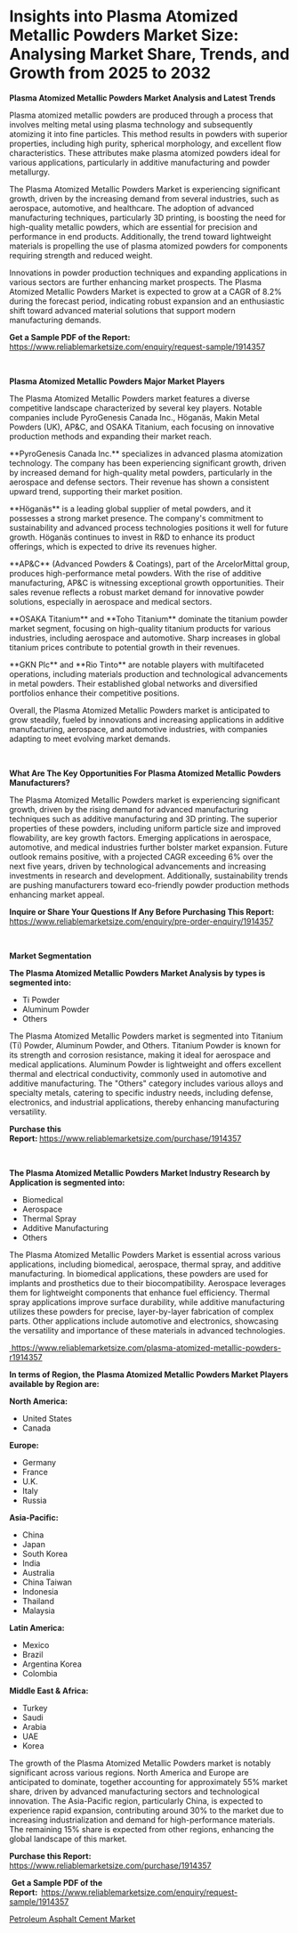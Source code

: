 <p><h1>Insights into Plasma Atomized Metallic Powders Market Size: Analysing Market Share, Trends, and Growth from 2025 to 2032</h1></p><p><strong>Plasma Atomized Metallic Powders Market Analysis and Latest Trends</strong></p>
<p><p>Plasma atomized metallic powders are produced through a process that involves melting metal using plasma technology and subsequently atomizing it into fine particles. This method results in powders with superior properties, including high purity, spherical morphology, and excellent flow characteristics. These attributes make plasma atomized powders ideal for various applications, particularly in additive manufacturing and powder metallurgy.</p><p>The Plasma Atomized Metallic Powders Market is experiencing significant growth, driven by the increasing demand from several industries, such as aerospace, automotive, and healthcare. The adoption of advanced manufacturing techniques, particularly 3D printing, is boosting the need for high-quality metallic powders, which are essential for precision and performance in end products. Additionally, the trend toward lightweight materials is propelling the use of plasma atomized powders for components requiring strength and reduced weight.</p><p>Innovations in powder production techniques and expanding applications in various sectors are further enhancing market prospects. The Plasma Atomized Metallic Powders Market is expected to grow at a CAGR of 8.2% during the forecast period, indicating robust expansion and an enthusiastic shift toward advanced material solutions that support modern manufacturing demands.</p></p>
<p><strong>Get a Sample PDF of the Report:&nbsp;</strong> <a href="https://www.reliablemarketsize.com/enquiry/request-sample/1914357?utm_campaign=1901&utm_medium=2&utm_source=Github&utm_content=ia&utm_term=04022025&utm_id=plasma-atomized-metallic-powders">https://www.reliablemarketsize.com/enquiry/request-sample/1914357</a></p>
<p>&nbsp;</p>
<p><strong>Plasma Atomized Metallic Powders Major Market Players</strong></p>
<p><p>The Plasma Atomized Metallic Powders market features a diverse competitive landscape characterized by several key players. Notable companies include PyroGenesis Canada Inc., Höganäs, Makin Metal Powders (UK), AP&C, and OSAKA Titanium, each focusing on innovative production methods and expanding their market reach.</p><p>**PyroGenesis Canada Inc.** specializes in advanced plasma atomization technology. The company has been experiencing significant growth, driven by increased demand for high-quality metal powders, particularly in the aerospace and defense sectors. Their revenue has shown a consistent upward trend, supporting their market position.</p><p>**Höganäs** is a leading global supplier of metal powders, and it possesses a strong market presence. The company's commitment to sustainability and advanced process technologies positions it well for future growth. Höganäs continues to invest in R&D to enhance its product offerings, which is expected to drive its revenues higher.</p><p>**AP&C** (Advanced Powders & Coatings), part of the ArcelorMittal group, produces high-performance metal powders. With the rise of additive manufacturing, AP&C is witnessing exceptional growth opportunities. Their sales revenue reflects a robust market demand for innovative powder solutions, especially in aerospace and medical sectors.</p><p>**OSAKA Titanium** and **Toho Titanium** dominate the titanium powder market segment, focusing on high-quality titanium products for various industries, including aerospace and automotive. Sharp increases in global titanium prices contribute to potential growth in their revenues.</p><p>**GKN Plc** and **Rio Tinto** are notable players with multifaceted operations, including materials production and technological advancements in metal powders. Their established global networks and diversified portfolios enhance their competitive positions.</p><p>Overall, the Plasma Atomized Metallic Powders market is anticipated to grow steadily, fueled by innovations and increasing applications in additive manufacturing, aerospace, and automotive industries, with companies adapting to meet evolving market demands.</p></p>
<p>&nbsp;</p>
<p><strong>What Are The Key Opportunities For Plasma Atomized Metallic Powders Manufacturers?</strong></p>
<p><p>The Plasma Atomized Metallic Powders market is experiencing significant growth, driven by the rising demand for advanced manufacturing techniques such as additive manufacturing and 3D printing. The superior properties of these powders, including uniform particle size and improved flowability, are key growth factors. Emerging applications in aerospace, automotive, and medical industries further bolster market expansion. Future outlook remains positive, with a projected CAGR exceeding 6% over the next five years, driven by technological advancements and increasing investments in research and development. Additionally, sustainability trends are pushing manufacturers toward eco-friendly powder production methods enhancing market appeal.</p></p>
<p><strong>Inquire or Share Your Questions If Any Before Purchasing This Report:</strong> <a href="https://www.reliablemarketsize.com/enquiry/pre-order-enquiry/1914357?utm_campaign=1901&utm_medium=2&utm_source=Github&utm_content=ia&utm_term=04022025&utm_id=plasma-atomized-metallic-powders">https://www.reliablemarketsize.com/enquiry/pre-order-enquiry/1914357</a></p>
<p>&nbsp;</p>
<p><strong>Market Segmentation</strong></p>
<p><strong>The Plasma Atomized Metallic Powders Market Analysis by types is segmented into:</strong></p>
<p><ul><li>Ti Powder</li><li>Aluminum Powder</li><li>Others</li></ul></p>
<p><p>The Plasma Atomized Metallic Powders market is segmented into Titanium (Ti) Powder, Aluminum Powder, and Others. Titanium Powder is known for its strength and corrosion resistance, making it ideal for aerospace and medical applications. Aluminum Powder is lightweight and offers excellent thermal and electrical conductivity, commonly used in automotive and additive manufacturing. The "Others" category includes various alloys and specialty metals, catering to specific industry needs, including defense, electronics, and industrial applications, thereby enhancing manufacturing versatility.</p></p>
<p><strong>Purchase this Report:&nbsp;</strong><a href="https://www.reliablemarketsize.com/purchase/1914357?utm_campaign=1901&utm_medium=2&utm_source=Github&utm_content=ia&utm_term=04022025&utm_id=plasma-atomized-metallic-powders">https://www.reliablemarketsize.com/purchase/1914357</a></p>
<p>&nbsp;</p>
<p><strong>The Plasma Atomized Metallic Powders Market Industry Research by Application is segmented into:</strong></p>
<p><ul><li>Biomedical</li><li>Aerospace</li><li>Thermal Spray</li><li>Additive Manufacturing</li><li>Others</li></ul></p>
<p><p>The Plasma Atomized Metallic Powders Market is essential across various applications, including biomedical, aerospace, thermal spray, and additive manufacturing. In biomedical applications, these powders are used for implants and prosthetics due to their biocompatibility. Aerospace leverages them for lightweight components that enhance fuel efficiency. Thermal spray applications improve surface durability, while additive manufacturing utilizes these powders for precise, layer-by-layer fabrication of complex parts. Other applications include automotive and electronics, showcasing the versatility and importance of these materials in advanced technologies.</p></p>
<p><a href="https://www.reliablemarketsize.com/plasma-atomized-metallic-powders-r1914357?utm_campaign=1901&utm_medium=2&utm_source=Github&utm_content=ia&utm_term=04022025&utm_id=plasma-atomized-metallic-powders">&nbsp;https://www.reliablemarketsize.com/plasma-atomized-metallic-powders-r1914357</a></p>
<p><strong>In terms of Region, the Plasma Atomized Metallic Powders Market Players available by Region are:</strong></p>
<p>
    <p> <strong> North America: </strong>
        <ul>
            <li>United States</li>
            <li>Canada</li>
        </ul>
        </p> 
    <p> <strong> Europe: </strong>
        <ul>
            <li>Germany</li>
            <li>France</li>
            <li>U.K.</li>
            <li>Italy</li>
            <li>Russia</li>
        </ul>
        </p> 
    <p> <strong> Asia-Pacific: </strong>
        <ul>
            <li>China</li>
            <li>Japan</li>
            <li>South Korea</li>
            <li>India</li>
            <li>Australia</li>
            <li>China Taiwan</li>
            <li>Indonesia</li>
            <li>Thailand</li>
            <li>Malaysia</li>
        </ul>
        </p> 
    <p> <strong> Latin America: </strong>
        <ul>
            <li>Mexico</li>
            <li>Brazil</li>
            <li>Argentina Korea</li>
            <li>Colombia</li>
        </ul>
        </p> 
    <p> <strong> Middle East & Africa: </strong>
        <ul>
            <li>Turkey</li>
            <li>Saudi</li>
            <li>Arabia</li>
            <li>UAE</li>
            <li>Korea</li>
        </ul>
    </p>
    </p>
<p><p>The growth of the Plasma Atomized Metallic Powders market is notably significant across various regions. North America and Europe are anticipated to dominate, together accounting for approximately 55% market share, driven by advanced manufacturing sectors and technological innovation. The Asia-Pacific region, particularly China, is expected to experience rapid expansion, contributing around 30% to the market due to increasing industrialization and demand for high-performance materials. The remaining 15% share is expected from other regions, enhancing the global landscape of this market.</p></p>
<p><strong>Purchase this Report: </strong><a href="https://www.reliablemarketsize.com/purchase/1914357?utm_campaign=1901&utm_medium=2&utm_source=Github&utm_content=ia&utm_term=04022025&utm_id=plasma-atomized-metallic-powders">https://www.reliablemarketsize.com/purchase/1914357</a></p>
<p>&nbsp;<strong>Get a Sample PDF of the Report:&nbsp;&nbsp;</strong><a href="https://www.reliablemarketsize.com/enquiry/request-sample/1914357?utm_campaign=1901&utm_medium=2&utm_source=Github&utm_content=ia&utm_term=04022025&utm_id=plasma-atomized-metallic-powders">https://www.reliablemarketsize.com/enquiry/request-sample/1914357</a></p>
<p><strong></strong></p>
<p><p><a href="https://github.com/AKSHATREPORTPRIME/Market-Research-Report-List-7/blob/main/petroleum-asphalt-cement-market.md?utm_campaign=1901&utm_medium=2&utm_source=Github&utm_content=ia&utm_term=04022025&utm_id=plasma-atomized-metallic-powders">Petroleum Asphalt Cement Market</a></p></p>